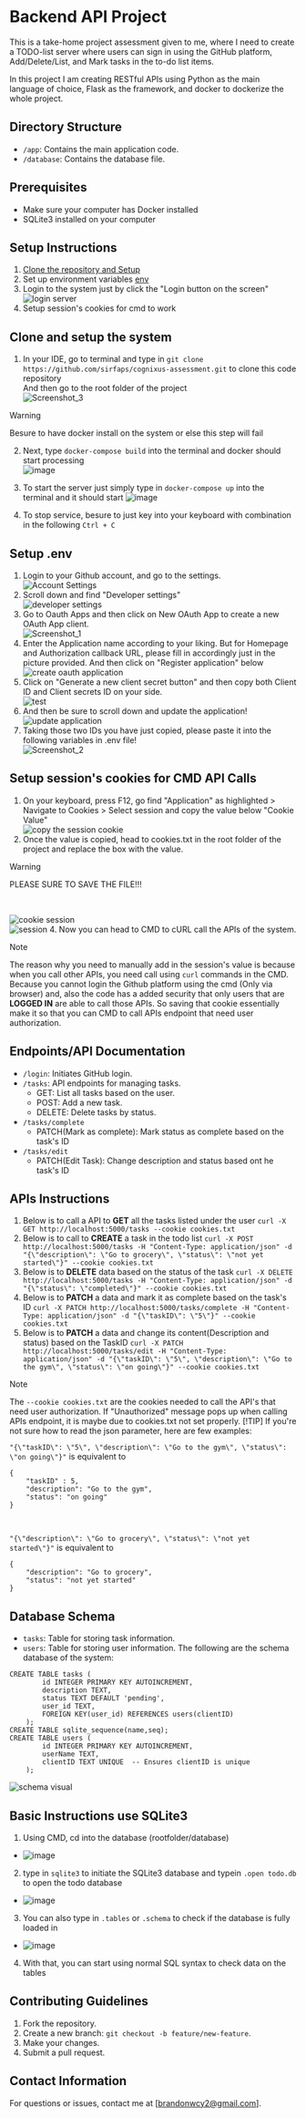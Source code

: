 # Backend API Project

This is a take-home project assessment given to me, where I need to create a TODO-list server where users can sign in using the GitHub platform, Add/Delete/List, and Mark tasks in the to-do list items.

In this project I am creating RESTful APIs using Python as the main language of choice, Flask as the framework, and docker to dockerize the whole project. 

## Directory Structure

- `/app`: Contains the main application code.
- `/database`: Contains the database file.

## Prerequisites
- Make sure your computer has Docker installed
- SQLite3 installed on your computer

## Setup Instructions
1. [Clone the repository and Setup](clone-and-setup-the-system)
2. Set up environment variables [env](#setup-.env)
3. Login to the system just by click the "Login button on the screen"</br>
![login server](https://github.com/sirfaps/cognixus-assessment/assets/82250418/400d323a-faf8-477f-98b6-37e78ebc4a75)
4. Setup session's cookies for cmd to work

## Clone and setup the system
1. In your IDE, go to terminal and type in `git clone https://github.com/sirfaps/cognixus-assessment.git` to clone this code repository</br> 
And then go to the root folder of the project </br>
![Screenshot_3](https://github.com/sirfaps/cognixus-assessment/assets/82250418/7f1b7002-252a-40d5-b6ca-abf3a282371c)
>[!WARNING]
> Besure to have docker install on the system or else this step will fail

2. Next, type `docker-compose build` into the terminal and docker should start processing </br>
![image](https://github.com/sirfaps/cognixus-assessment/assets/82250418/0587fe3d-87da-4a3f-b7b8-0e18bda36755)

3. To start the server just simply type in `docker-compose up` into the terminal and it should start
![image](https://github.com/sirfaps/cognixus-assessment/assets/82250418/e3312504-756b-4c30-a1f0-c4ae982cdc4a)

4. To stop service, besure to just key into your keyboard with combination in the following `Ctrl + C`


## Setup .env
1. Login to your Github account, and go to the settings.</br>
![Account Settings](https://github.com/sirfaps/cognixus-assessment/assets/82250418/53f2c894-b3ca-4154-bad7-5c199ddde4ce)
2. Scroll down and find "Developer settings"</br>
![developer settings](https://github.com/sirfaps/cognixus-assessment/assets/82250418/6e30441d-2dc8-4ea8-8cc3-a131822dbe39)
3. Go to Oauth Apps and then click on New OAuth App to create a new OAuth App client.</br>
![Screenshot_1](https://github.com/sirfaps/cognixus-assessment/assets/82250418/1eec9ba9-399a-4a9e-9694-dab0c93f786b)
4. Enter the Application name according to your liking. But for Homepage and Authorization callback URL, please fill in accordingly just in the picture provided. And then click on "Register application" below</br>
![create oauth application](https://github.com/sirfaps/cognixus-assessment/assets/82250418/ee6c05df-7cce-4cd2-bf33-51d4ee19c13a)
5. Click on "Generate a new client secret button" and then copy both Client ID and Client secrets ID on your side.</br>
![test](https://github.com/sirfaps/cognixus-assessment/assets/82250418/09a95038-79b8-4b06-85e4-282c8990562f)
6. And then be sure to scroll down and update the application!</br>
![update application](https://github.com/sirfaps/cognixus-assessment/assets/82250418/082f8edc-7735-4e5d-baf6-701276290458)
7. Taking those two IDs you have just copied, please paste it into the following variables in .env file!</br>
![Screenshot_2](https://github.com/sirfaps/cognixus-assessment/assets/82250418/09b7d6d0-f345-487e-a617-7cc338503c40)

## Setup session's cookies for CMD API Calls
1. On your keyboard, press F12, go find "Application" as highlighted > Navigate to Cookies > Select session and copy the value below "Cookie Value"</br>
![copy the session cookie](https://github.com/sirfaps/cognixus-assessment/assets/82250418/8845b55b-9750-472d-8329-51b611363404)
3. Once the value is copied, head to cookies.txt in the root folder of the project and replace the box with the value. 
> [!WARNING]
> PLEASE SURE TO SAVE THE FILE!!!

</br>

![cookie session](https://github.com/sirfaps/cognixus-assessment/assets/82250418/dad3b971-f0f1-4e73-9da7-39ccc64dec51)
</br>
![session](https://github.com/sirfaps/cognixus-assessment/assets/82250418/c59fbe58-c11e-42c5-b507-ceb30bdb4377)
4. Now you can head to CMD to cURL call the APIs of the system.
> [!NOTE]
> The reason why you need to manually add in the session's value is because when you call other APIs, you need call using `curl` commands in the CMD. Because you cannot login the Github platform using the cmd (Only via browser) and, also the code has a added security that only users that are **LOGGED IN** are able to call those APIs. So saving that cookie essentially make it so that you can CMD to call APIs endpoint that need user authorization.

## Endpoints/API Documentation
- `/login`: Initiates GitHub login.
- `/tasks`: API endpoints for managing tasks.
  - GET: List all tasks based on the user.
  - POST: Add a new task.
  - DELETE: Delete tasks by status.
- `/tasks/complete`
  - PATCH(Mark as complete): Mark status as complete based on the task's ID
- `/tasks/edit`
  - PATCH(Edit Task): Change description and status based ont he task's ID

## APIs Instructions
1. Below is to call a API to **GET** all the tasks listed under the user
`curl -X GET http://localhost:5000/tasks --cookie cookies.txt`</br>
2. Below is to call to **CREATE** a task in the todo list
`curl -X POST http://localhost:5000/tasks -H "Content-Type: application/json" -d "{\"description\": \"Go to grocery\", \"status\": \"not yet started\"}" --cookie cookies.txt`</br>
3. Below is to **DELETE** data based on the status of the task
`curl -X DELETE http://localhost:5000/tasks -H "Content-Type: application/json" -d "{\"status\": \"completed\"}" --cookie cookies.txt`</br>
4. Below is to **PATCH** a data and mark it as complete based on the task's ID
`curl -X PATCH http://localhost:5000/tasks/complete -H "Content-Type: application/json" -d "{\"taskID\": \"5\"}" --cookie cookies.txt`</br>
5. Below is to **PATCH** a data and change its content(Description and status) based on the TaskID
`curl -X PATCH http://localhost:5000/tasks/edit -H "Content-Type: application/json" -d "{\"taskID\": \"5\", \"description\": \"Go to the gym\", \"status\": \"on going\"}" --cookie cookies.txt`</br>

> [!NOTE]
> The `--cookie cookies.txt` are the cookies needed to call the API's that need user authorization. If "Unauthorized" message pops up when calling APIs endpoint, it is maybe due to cookies.txt not set properly.
> [!TIP]
> If you're not sure how to read the json parameter, here are few examples:

`"{\"taskID\": \"5\", \"description\": \"Go to the gym\", \"status\": \"on going\"}"`
is equivalent to
```
{
    "taskID" : 5,
    "description": "Go to the gym",
    "status": "on going"
}
```

</br>

`"{\"description\": \"Go to grocery\", \"status\": \"not yet started\"}"`
is equivalent to
```
{
    "description": "Go to grocery",
    "status": "not yet started"
}
```

## Database Schema
- `tasks`: Table for storing task information.
- `users`: Table for storing user information.
The following are the schema database of the system:
```
CREATE TABLE tasks (
        id INTEGER PRIMARY KEY AUTOINCREMENT,
        description TEXT,
        status TEXT DEFAULT 'pending',
        user_id TEXT,
        FOREIGN KEY(user_id) REFERENCES users(clientID)
    );
CREATE TABLE sqlite_sequence(name,seq);
CREATE TABLE users (
        id INTEGER PRIMARY KEY AUTOINCREMENT,
        userName TEXT,
        clientID TEXT UNIQUE  -- Ensures clientID is unique
    );
```
![schema visual](https://github.com/sirfaps/cognixus-assessment/assets/82250418/ce33eb51-9c2c-4d98-a4f7-3cc672107891)

## Basic Instructions use SQLite3
1. Using CMD, cd into the database (rootfolder/database)
- ![image](https://github.com/sirfaps/cognixus-assessment/assets/82250418/5b20a940-d4d6-430c-80ab-b489b47c87b5)
2. type in `sqlite3` to initiate the SQLite3 database and typein `.open todo.db` to open the todo database
- ![image](https://github.com/sirfaps/cognixus-assessment/assets/82250418/251bb9be-d42d-4832-9d1b-6f9c88383e94)
3. You can also type in `.tables` or `.schema` to check if the database is fully loaded in
- ![image](https://github.com/sirfaps/cognixus-assessment/assets/82250418/53bac3bc-3d51-4f6f-8d5b-98894dd92f20)
4. With that, you can start using normal SQL syntax to check data on the tables

## Contributing Guidelines

1. Fork the repository.
2. Create a new branch: `git checkout -b feature/new-feature`.
3. Make your changes.
4. Submit a pull request.

## Contact Information

For questions or issues, contact me at [brandonwcy2@gmail.com].
